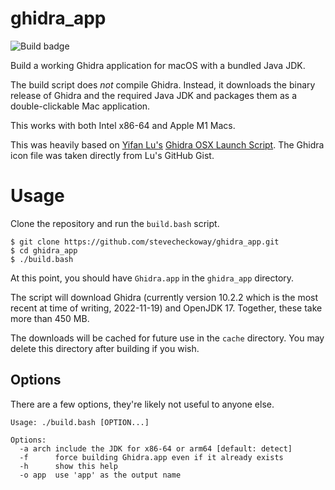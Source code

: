 # ghidra_app
![Build badge](https://github.com/stevecheckoway/ghidra_app/actions/workflows/ci.yml/badge.svg)

Build a working Ghidra application for macOS with a bundled Java JDK.

The build script does _not_ compile Ghidra. Instead, it downloads the binary
release of Ghidra and the required Java JDK and packages them as a
double-clickable Mac application.

This works with both Intel x86-64 and Apple M1 Macs.

This was heavily based on [Yifan Lu's](https://twitter.com/yifanlu) [Ghidra OSX Launch
Script](https://gist.github.com/yifanlu/e9965cdb148b550335e57899f790cad2). The
Ghidra icon file was taken directly from Lu's GitHub Gist.

# Usage
Clone the repository and run the `build.bash` script.
```
$ git clone https://github.com/stevecheckoway/ghidra_app.git
$ cd ghidra_app
$ ./build.bash
```

At this point, you should have `Ghidra.app` in the `ghidra_app` directory.

The script will download Ghidra (currently version 10.2.2 which is the most
recent at time of writing, 2022-11-19) and OpenJDK 17. Together, these take
more than 450 MB.

The downloads will be cached for future use in the `cache` directory. You may
delete this directory after building if you wish.

## Options
There are a few options, they're likely not useful to anyone else.

```
Usage: ./build.bash [OPTION...]

Options:
  -a arch include the JDK for x86-64 or arm64 [default: detect]
  -f      force building Ghidra.app even if it already exists
  -h      show this help
  -o app  use 'app' as the output name
```
